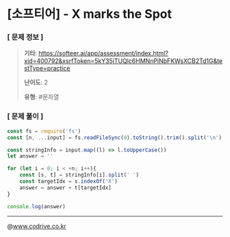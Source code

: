# [소프티어] - X marks the Spot

### [ 문제 정보 ]
> **기타**: https://softeer.ai/app/assessment/index.html?xid=400792&xsrfToken=5kY35jTUQlc6HMNnPiNbFKWsXCB2Td1G&testType=practice
> 
> **난이도**: 2
>
> **유형**: #문자열


### [ 문제 풀이 ]
```JavaScript
const fs = require('fs')
const [n, ...input] = fs.readFileSync(0).toString().trim().split('\n')

const stringInfo = input.map((l) => l.toUpperCase())
let answer = ''

for (let i = 0; i < +n; i++){
    const [s, t] = stringInfo[i].split(' ')
    const targetIdx = s.indexOf('X')
    answer = answer + t[targetIdx]
}

console.log(answer)
```


---
@www.codrive.co.kr